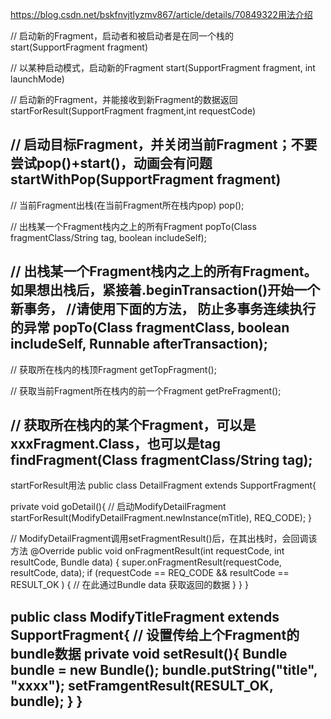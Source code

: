 https://blog.csdn.net/bskfnvjtlyzmv867/article/details/70849322用法介绍

// 启动新的Fragment，启动者和被启动者是在同一个栈的
start(SupportFragment fragment)

// 以某种启动模式，启动新的Fragment
start(SupportFragment fragment, int launchMode)

// 启动新的Fragment，并能接收到新Fragment的数据返回
startForResult(SupportFragment fragment,int requestCode)

// 启动目标Fragment，并关闭当前Fragment；不要尝试pop()+start()，动画会有问题
startWithPop(SupportFragment fragment)
---------------------

// 当前Fragment出栈(在当前Fragment所在栈内pop)
pop();

// 出栈某一个Fragment栈内之上的所有Fragment
popTo(Class fragmentClass/String tag, boolean includeSelf);

// 出栈某一个Fragment栈内之上的所有Fragment。如果想出栈后，紧接着.beginTransaction()开始一个新事务，
//请使用下面的方法， 防止多事务连续执行的异常
popTo(Class fragmentClass, boolean includeSelf, Runnable afterTransaction);
---------------------
// 获取所在栈内的栈顶Fragment
getTopFragment();

// 获取当前Fragment所在栈内的前一个Fragment
getPreFragment();

// 获取所在栈内的某个Fragment，可以是xxxFragment.Class，也可以是tag
findFragment(Class fragmentClass/String tag);
---------------------
startForResult用法
public class DetailFragment extends SupportFragment{

  private void goDetail(){
      // 启动ModifyDetailFragment
      startForResult(ModifyDetailFragment.newInstance(mTitle), REQ_CODE);
  }

  // ModifyDetailFragment调用setFragmentResult()后，在其出栈时，会回调该方法
  @Override
  public void onFragmentResult(int requestCode, int resultCode, Bundle data) {
      super.onFragmentResult(requestCode, resultCode, data);
      if (requestCode == REQ_CODE && resultCode == RESULT_OK ) {
          // 在此通过Bundle data 获取返回的数据
      }
  }
}

public class ModifyTitleFragment extends SupportFragment{
    // 设置传给上个Fragment的bundle数据
    private void setResult(){
        Bundle bundle = new Bundle();
        bundle.putString("title", "xxxx");
        setFramgentResult(RESULT_OK, bundle);
    }
}
---------------------
